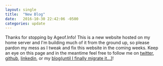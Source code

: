 ```yaml
---
layout: single
title:  "New Blog"
date:   2016-10-30 22:42:06 -0500
categories: update
---
```

Thanks for stopping by Ageof.Info! This is a new website hosted on my home server and I'm building much of it from the ground up, so please pardon my mess as I tweak and fix this website in the coming weeks. Keep an eye on this page and in the meantime feel free to follow me on [twitter][twitter], [github][git], [linkedin][linkedin], or my [blog(until I finally migrate it...)][blog]!

[twitter]: https://twitter.com/eliasjmgarcia
[git]:   https://github.com/jekyll/jekyll
[linkedin]: https://www.linkedin.com/in/eliasjmgarcia
[blog]: https://lackingmaterial.com
